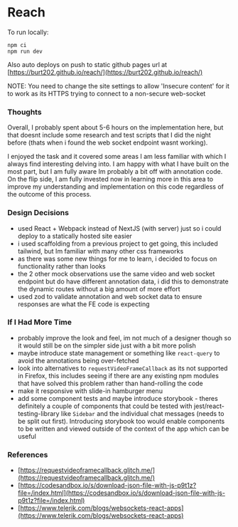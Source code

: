 # Reach

To run locally:

```
npm ci
npm run dev
```

Also auto deploys on push to static github pages url at [https://burt202.github.io/reach/](https://burt202.github.io/reach/)

NOTE: You need to change the site settings to allow 'Insecure content' for it to work as its HTTPS trying to connect to a non-secure web-socket

### Thoughts

Overall, I probably spent about 5-6 hours on the implementation here, but that doesnt include some research and test scripts that I did the night before (thats when i found the web socket endpoint wasnt working).

I enjoyed the task and it covered some areas I am less familiar with which I always find interesting delving into. I am happy with what I have built on the most part, but I am fully aware Im probably a bit off with annotation code. On the flip side, I am fully invested now in learning more in this area to improve my understanding and implementation on this code regardless of the outcome of this process.

### Design Decisions

- used React + Webpack instead of NextJS (with server) just so i could deploy to a statically hosted site easier
- i used scaffolding from a previous project to get going, this included tailwind, but Im familiar with many other css frameworks
- as there was some new things for me to learn, i decided to focus on functionality rather than looks
- the 2 other mock observations use the same video and web socket endpoint but do have different annotation data, i did this to demonstrate the dynamic routes without a big amount of more effort
- used zod to validate annotation and web socket data to ensure responses are what the FE code is expecting

### If I Had More Time

- probably improve the look and feel, im not much of a designer though so it would still be on the simpler side just with a bit more polish
- maybe introduce state management or something like `react-query` to avoid the annotations being over-fetched
- look into alternatives to `requestVideoFrameCallback` as its not supported in Firefox, this includes seeing if there are any existing npm modules that have solved this problem rather than hand-rolling the code
- make it responsive with slide-in hamburger menu
- add some component tests and maybe introduce storybook - theres definitely a couple of components that could be tested with jest/react-testing-library like `Sidebar` and the individual chat messages (needs to be split out first). Introducing storybook too would enable components to be written and viewed outside of the context of the app which can be useful

### References

- [https://requestvideoframecallback.glitch.me/](https://requestvideoframecallback.glitch.me/)
- [https://codesandbox.io/s/download-json-file-with-js-p9t1z?file=/index.html](https://codesandbox.io/s/download-json-file-with-js-p9t1z?file=/index.html)
- [https://www.telerik.com/blogs/websockets-react-apps](https://www.telerik.com/blogs/websockets-react-apps)

